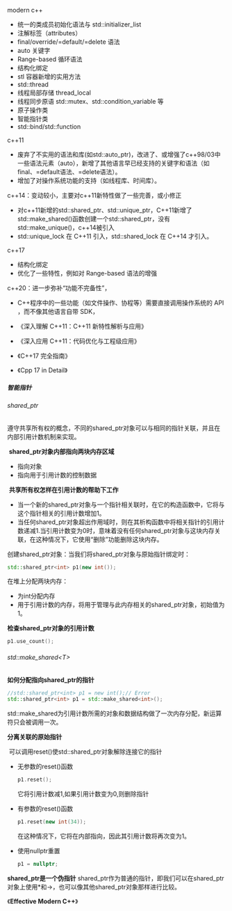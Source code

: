 modern c++

- 统一的类成员初始化语法与 std::initializer_list
- 注解标签（attributes）
- final/override/=default/=delete 语法
- auto 关键字
- Range-based 循环语法
- 结构化绑定
- stl 容器新增的实用方法
- std::thread
- 线程局部存储 thread_local
- 线程同步原语 std::mutex、std::condition_variable 等
- 原子操作类
- 智能指针类
- std::bind/std::function



c++11

- 废弃了不实用的语法和库(如std::auto_ptr)，改进了、或增强了c++98/03中一些语法元素（auto），新增了其他语言早已经支持的关键字和语法（如final、=default语法、=delete语法）。
- 增加了对操作系统功能的支持（如线程库、时间库）。



c++14：变动较小，主要对c++11新特性做了一些完善，或小修正

- 对c++11新增的std::shared_ptr、std::unique_ptr，C++11新增了std::make_shared()函数创建一个std::shared_ptr，没有std::make_unique()，c++14被引入
-  std::unique_lock 在 C++11 引入，std::shared_lock 在 C++14 才引入。



c++17

- 结构化绑定
- 优化了一些特性，例如对 Range-based 语法的增强



c++20：进一步弥补“功能不完备性”，

- C++程序中的一些功能（如文件操作、协程等）需要直接调用操作系统的 API ，而不像其他语言自带 SDK，



- 《深入理解 C++11：C++11 新特性解析与应用》
- 《深入应用 C++11：代码优化与工程级应用》
- 《C++17 完全指南》
- 《Cpp 17 in Detail》

##### 智能指针

###### shared_ptr

​	遵守共享所有权的概念，不同的shared_ptr对象可以与相同的指针关联，并且在内部引用计数机制来实现。

​	**shared_ptr对象内部指向两块内存区域**

- 指向对象
- 指向用于引用计数的控制数据

​	**共享所有权怎样在引用计数的帮助下工作**

- 当一个新的shared_ptr对象与一个指针相关联时，在它的构造函数中，它将与这个指针相关的引用计数增加1。
- 当任何shared_ptr对象超出作用域时，则在其析构函数中将相关指针的引用计数递减1.当引用计数变为0时，意味着没有任何shared_ptr对象与这块内存关联，在这种情况下，它使用“删除”功能删除这块内存。

创建shared_ptr对象：当我们将shared_ptr对象与原始指针绑定时：

```c++
std::shared_ptr<int> p1(new int());
```

在堆上分配两块内存：

- 为int分配内存
- 用于引用计数的内存，将用于管理与此内存相关的shared_ptr对象，初始值为1。

**检查shared_ptr对象的引用计数**

```c++
p1.use_count();
```



###### std::make_shared\<T\>

**如何分配指向shared_ptr的指针**

```c++
//std::shared_ptr<int> p1 = new int();// Error
std::shared_ptr<int> p1 = std::make_shared<int>();
```

​	std::make_shared为引用计数所需的对象和数据结构做了一次内存分配，新运算符只会被调用一次。

**分离关联的原始指针**

​	可以调用reset()使std::shared_ptr对象解除连接它的指针

- 无参数的reset()函数

  ```c++
  p1.reset();
  ```

  它将引用计数减1,如果引用计数变为0,则删除指针

- 有参数的reset()函数

  ```c++
  p1.reset(new int(34));
  ```

  在这种情况下，它将在内部指向，因此其引用计数将再次变为1。

- 使用nullptr重置

  ```c++
  p1 = nullptr;

**shared_ptr是一个伪指针**
	shared_ptr作为普通的指针，即我们可以在shared_ptr对象上使用*和->，也可以像其他shared_ptr对象那样进行比较。







《**Effective Modern C++**》

















